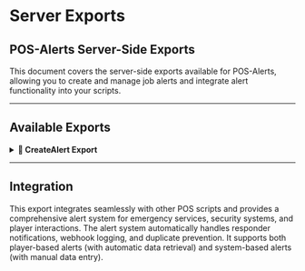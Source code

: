 # Server Exports

## POS-Alerts Server-Side Exports

This document covers the server-side exports available for POS-Alerts, allowing you to create and manage job alerts and integrate alert functionality into your scripts.

***

## Available Exports

<details>

<summary><strong>🚨 CreateAlert Export</strong></summary>

The main export function for creating job alerts with automatic responder notifications, webhook logging, and comprehensive alert management. This export integrates with the POS-Core system for player information and job management.

### Usage

```lua
local success = exports['POS-Alerts']:CreateAlert(data)
```

### Parameters

| Parameter | Type | Required | Description |
|-----------|------|----------|-------------|
| `data` | `table` | Yes | Configuration table containing alert settings |

### Return Value

| Type | Description |
|------|-------------|
| `boolean` | `true` if alert created successfully, `false` if failed |

### Data Configuration

The `data` table supports the following options:

#### Required Settings

| Option | Type | Required | Description |
|--------|------|----------|-------------|
| `id` | `string` | Yes | Alert type identifier matching Config.JobAlerts |

#### Optional Settings (Player-Based Alert)

When `source` is provided, the alert uses player information:

| Option | Type | Required | Description |
|--------|------|----------|-------------|
| `source` | `number` | No | Player server ID creating the alert |
| `coords` | `vector3` | No | Alert coordinates (defaults to player position if source provided) |
| `name` | `string` | No | Reporter name (defaults to player's first and last name if source provided) |

#### Required Settings (System-Based Alert)

When `source` is NOT provided, these become required:

| Option | Type | Required | Description |
|--------|------|----------|-------------|
| `coords` | `vector3` | Yes | Alert coordinates |
| `name` | `string` | Yes | Reporter name |

### Examples

#### Player-Based Alert (with source)

```lua
-- Create alert using player information
local success = exports['POS-Alerts']:CreateAlert({
    id = "police",
    source = source  -- Player coordinates and name automatically used
})

if success then
    print("Police alert created successfully!")
else
    print("Failed to create police alert")
end
```

#### Player-Based Alert with Custom Coordinates

```lua
-- Create alert with player name but custom location
local success = exports['POS-Alerts']:CreateAlert({
    id = "ems",
    source = source,  -- Player name automatically used
    coords = vector3(2635.12, -1224.89, 53.24)  -- Custom location
})

if success then
    print("EMS alert created at custom location!")
end
```

#### Player-Based Alert with Custom Name

```lua
-- Create alert with player coordinates but custom name
local success = exports['POS-Alerts']:CreateAlert({
    id = "fire",
    source = source,  -- Player coordinates automatically used
    name = "Anonymous Caller"  -- Custom name
})

if success then
    print("Fire alert created with custom name!")
end
```

#### System-Based Alert (without source)

```lua
-- Create alert without player source (system-generated)
local success = exports['POS-Alerts']:CreateAlert({
    id = "police",
    coords = vector3(2635.12, -1224.89, 53.24),  -- Required when no source
    name = "Security Camera System"  -- Required when no source
})

if success then
    print("System alert created successfully!")
end
```

#### Integration with Crime System

```lua
-- Example: Bank robbery alert
RegisterNetEvent('pos-crime:bankRobbery')
AddEventHandler('pos-crime:bankRobbery', function(bankLocation)
    local _source = source
    
    -- Create police alert for bank robbery
    local success = exports['POS-Alerts']:CreateAlert({
        id = "police",
        source = _source,  -- Uses player name
        coords = bankLocation,  -- Custom location
        name = "Bank Security System"  -- Override player name
    })
    
    if success then
        print("Bank robbery alert sent to police!")
        
        -- Additional logic for bank robbery
        TriggerClientEvent('pos-crime:startBankRobbery', _source, bankLocation)
    end
end)
```

#### Integration with Medical System

```lua
-- Example: Medical emergency alert
RegisterNetEvent('pos-medical:emergencyCall')
AddEventHandler('pos-medical:emergencyCall', function(injuryType, location)
    local _source = source
    
    -- Create EMS alert using player information
    local success = exports['POS-Alerts']:CreateAlert({
        id = "ems",
        source = _source,  -- Uses player name and coordinates (if no location provided)
        coords = location,  -- Optional: override player location
        name = injuryType .. " Emergency"  -- Optional: override player name
    })
    
    if success then
        TriggerClientEvent('pos-notification:send', _source, {
            type = 'success',
            message = 'Emergency services have been notified!'
        })
    else
        TriggerClientEvent('pos-notification:send', _source, {
            type = 'error',
            message = 'Failed to contact emergency services!'
        })
    end
end)
```

#### Integration with Vehicle System

```lua
-- Example: Vehicle theft alert
RegisterNetEvent('pos-vehicles:vehicleStolen')
AddEventHandler('pos-vehicles:vehicleStolen', function(vehicleData)
    local _source = source
    
    -- Create police alert for vehicle theft
    local success = exports['POS-Alerts']:CreateAlert({
        id = "police",
        source = _source,  -- Uses player coordinates and name
        name = "Vehicle Theft - " .. vehicleData.model  -- Override with vehicle info
    })
    
    if success then
        -- Set wanted level for player
        TriggerEvent('pos-police:setWantedLevel', _source, 2)
        
        -- Notify nearby players
        TriggerClientEvent('pos-alerts:vehicleTheftAlert', -1, GetEntityCoords(GetPlayerPed(_source)), vehicleData)
    end
end)
```

#### Automated Alert System (System-Based)

```lua
-- Example: Automated security system
local function checkSecurityBreach(location, securityType)
    -- Create security alert without player source
    local success = exports['POS-Alerts']:CreateAlert({
        id = "police",
        coords = location,  -- Required when no source
        name = "Security System - " .. securityType  -- Required when no source
    })
    
    if success then
        print("Security breach alert created for " .. securityType)
    end
end

-- Usage in security system
RegisterNetEvent('pos-security:breachDetected')
AddEventHandler('pos-security:breachDetected', function(location, securityType)
    checkSecurityBreach(location, securityType)
end)
```

#### Mass Alert System (Mixed Sources)

```lua
-- Example: Create multiple alerts for major incident
local function createMassIncidentAlerts(incidentLocation, incidentType, reportingPlayer)
    local alertsCreated = 0
    
    if reportingPlayer then
        -- Create police alert with player source
        local policeSuccess = exports['POS-Alerts']:CreateAlert({
            id = "police",
            source = reportingPlayer,  -- Uses player name
            coords = incidentLocation,  -- Custom location
            name = "Major Incident - " .. incidentType  -- Override name
        })
        
        if policeSuccess then alertsCreated = alertsCreated + 1 end
    else
        -- Create system-generated alerts
        local policeSuccess = exports['POS-Alerts']:CreateAlert({
            id = "police",
            coords = incidentLocation,  -- Required
            name = "Emergency System - " .. incidentType  -- Required
        })
        
        if policeSuccess then alertsCreated = alertsCreated + 1 end
    end
    
    -- Create EMS alert (system-generated)
    local emsSuccess = exports['POS-Alerts']:CreateAlert({
        id = "ems",
        coords = incidentLocation,  -- Required
        name = "Mass Casualty - " .. incidentType  -- Required
    })
    
    if emsSuccess then alertsCreated = alertsCreated + 1 end
    
    return alertsCreated
end

-- Usage
RegisterNetEvent('pos-incidents:majorIncident')
AddEventHandler('pos-incidents:majorIncident', function(location, type, reportingPlayer)
    local alertsCreated = createMassIncidentAlerts(location, type, reportingPlayer)
    print("Created " .. alertsCreated .. " alerts for major incident")
end)
```

#### Timer-Based Alert System

```lua
-- Example: Automated patrol check-in system
Citizen.CreateThread(function()
    while true do
        Citizen.Wait(300000)  -- 5 minutes
        
        -- Check for overdue patrol check-ins
        local overduePatrols = GetOverduePatrols()  -- Your function
        
        for _, patrol in ipairs(overduePatrols) do
            -- Create alert for missing patrol
            local success = exports['POS-Alerts']:CreateAlert({
                id = "police",
                coords = patrol.lastKnownLocation,  -- Required (no source)
                name = "Patrol Check-In Overdue - " .. patrol.unitId  -- Required (no source)
            })
            
            if success then
                print("Overdue patrol alert created for " .. patrol.unitId)
            end
        end
    end
end)
```

### Alert Configuration Dependencies

The CreateAlert export depends on your POS-Alerts configuration:

#### Job Alerts Configuration
Alerts must be configured in `Config.JobAlerts`:

```lua
Config.JobAlerts = {
    ["police"] = {
        name = "Police Emergency",
        jobs = {"police", "sheriff"},
        texts = {
            alert_sent = "Police have been notified!",
            new_alert = "New police alert received!"
        }
    },
    ["ems"] = {
        name = "Medical Emergency",
        jobs = {"ambulance", "doctor"},
        texts = {
            alert_sent = "Medical services have been notified!",
            new_alert = "New medical emergency!"
        }
    }
}
```

#### Duty Requirements
When `Config.Settings.alertsOnlyOnDuty` is enabled, alerts are only sent if responders are on duty.

### Error Handling

The export includes comprehensive error handling:

```lua
-- Safe alert creation with error handling
local function safeCreateAlert(alertData)
    -- Validate required fields
    if not alertData.id then
        print("ERROR: Alert requires 'id' field")
        return false
    end
    
    -- Check if system-based alert has required fields
    if not alertData.source then
        if not alertData.coords then
            print("ERROR: Alert without source requires 'coords' field")
            return false
        end
        
        if not alertData.name then
            print("ERROR: Alert without source requires 'name' field")
            return false
        end
    end
    
    -- Check if alert type exists
    if not Config.JobAlerts[alertData.id] then
        print("ERROR: Alert type '" .. alertData.id .. "' not configured")
        return false
    end
    
    -- Create alert
    local success = exports['POS-Alerts']:CreateAlert(alertData)
    
    if not success then
        print("ERROR: Failed to create alert")
        return false
    end
    
    return true
end

-- Usage examples
local success1 = safeCreateAlert({
    id = "police",
    source = source  -- Player-based alert
})

local success2 = safeCreateAlert({
    id = "police",
    coords = vector3(100, 200, 30),  -- System-based alert
    name = "Security Camera #1"
})
```

### Integration with Other Systems

#### POS-Core Integration
The export automatically integrates with POS-Core for:
- Player name retrieval (when source provided)
- Player coordinate retrieval (when source provided)
- Job verification
- Permission checks

#### Webhook Integration
Alerts automatically trigger Discord webhooks with:
- Alert details
- Reporter information
- Location coordinates
- Eligible responders count

#### Notification System
The export sends notifications to:
- Alert creator (confirmation) - only if source provided
- Eligible responders (alert notification)

### Best Practices

1. **Use player source when possible** - provides automatic name and coordinate retrieval
2. **Always validate data** before calling the export
3. **Use meaningful alert IDs** that match your configuration
4. **Provide context** in custom names for better identification
5. **Handle return values** to ensure alerts were created successfully
6. **Consider responder availability** when creating alerts
7. **Use appropriate coordinates** for accurate location reporting
8. **Test with different scenarios** to ensure proper functionality

### Performance Considerations

- The export checks for existing alerts from the same source and removes duplicates (when source provided)
- Alert creation includes responder eligibility checks
- Webhook notifications are sent asynchronously
- Player notifications are optimized for multiple recipients
- System-based alerts (without source) are processed faster as they skip player data retrieval

### Common Use Cases

#### Player-Based Alerts
1. **Crime Reports**: Player-reported crimes with automatic location
2. **Medical Emergencies**: Player health crises with automatic identification
3. **Fire Emergencies**: Player-reported fires with location data
4. **Traffic Incidents**: Player-reported accidents

#### System-Based Alerts
1. **Security Breaches**: Automated security system alerts
2. **Environmental Monitoring**: Sensor-based alerts
3. **Scheduled Events**: Timer-based system alerts
4. **AI-Generated Alerts**: Automated incident detection

### Troubleshooting

**Alert not created:**
- Check if alert ID exists in Config.JobAlerts
- Verify source player ID is valid (if provided)
- Ensure coords and name are provided when source is not
- Check required data fields are provided

**No responders notified:**
- Check if responders are on duty (if duty requirement enabled)
- Verify job configuration matches responder jobs
- Check player permissions for alert access

**Player information not retrieved:**
- Verify POS-Core is running and accessible
- Check if player source ID is valid
- Ensure player is connected to the server

**Webhook not sent:**
- Verify webhook configuration in config file
- Check Discord webhook URL validity
- Ensure webhook permissions are correct

**Duplicate alerts:**
- System automatically removes existing alerts from same source (player-based only)
- Check for multiple rapid alert creation calls
- Verify alert deletion logic

</details>

***

## Integration

This export integrates seamlessly with other POS scripts and provides a comprehensive alert system for emergency services, security systems, and player interactions. The alert system automatically handles responder notifications, webhook logging, and duplicate prevention. It supports both player-based alerts (with automatic data retrieval) and system-based alerts (with manual data entry).

